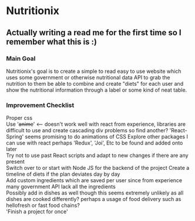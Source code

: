 # Nutritionix  

## Actually writing a read me for the first time so I remember what this is :)  

### Main Goal  
Nutritionix's goal is to create a simple to read easy to use website which uses some government or otherwise nutritional data API to grab the nutrition to them be able to combine and create "diets" for each user and show the nutritional information through a label or some kind of neat table.  

### Improvement Checklist  
Proper css  
Use '~~anime~~' <-- doesn't work well with react from experience, libraries are difficult to use and create cascading div problems so find another? 'React-Spring' seems promising to do animations of CSS
Explore other packages I can use with react perhaps 'Redux', 'Joi', Etc to be found and added onto later  
Try not to use past React scripts and adapt to new changes if there are any present  
Switch over to or start with Node JS for the backend of the project
Create a timeline of diets if the plan deviates day by day  
Add custom ingredients which are saved per user since from experience many government API lack all the ingredients  
Possibly add in dishes as well though this seems extremely unlikely as all dishes are cooked differently? perhaps a usage of food delivery such as hellofresh or fast food chains?  
'Finish a project for once'
